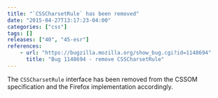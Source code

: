```yaml
---
title: "`CSSCharsetRule` has been removed"
date: "2015-04-27T13:17:23-04:00"
categories: ["css"]
tags: []
releases: ["40", "45-esr"]
references:
    - url: "https://bugzilla.mozilla.org/show_bug.cgi?id=1148694"
      title: "Bug 1148694 - remove CSSCharsetRule"
---
```

The `CSSCharsetRule` interface has been removed from the CSSOM specification and the Firefox implementation accordingly.
